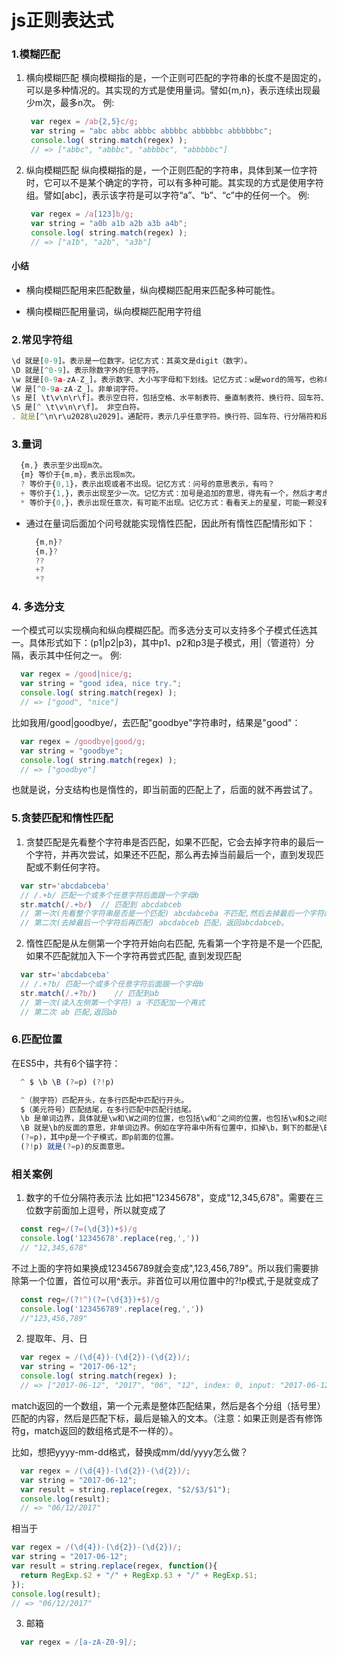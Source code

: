 # js正则表达式

### 1.模糊匹配
1. 横向模糊匹配
   横向模糊指的是，一个正则可匹配的字符串的长度不是固定的，可以是多种情况的。其实现的方式是使用量词。譬如{m,n}，表示连续出现最少m次，最多n次。
   例:
   ``` javascript
    var regex = /ab{2,5}c/g;
    var string = "abc abbc abbbc abbbbc abbbbbc abbbbbbc";
    console.log( string.match(regex) ); 
    // => ["abbc", "abbbc", "abbbbc", "abbbbbc"]
   ```
2. 纵向模糊匹配
   纵向模糊指的是，一个正则匹配的字符串，具体到某一位字符时，它可以不是某个确定的字符，可以有多种可能。其实现的方式是使用字符组。譬如[abc]，表示该字符是可以字符“a”、“b”、“c”中的任何一个。
   例:
   ``` javascript
    var regex = /a[123]b/g;
    var string = "a0b a1b a2b a3b a4b";
    console.log( string.match(regex) ); 
    // => ["a1b", "a2b", "a3b"]
   ```
  #### 小结
  - 横向模糊匹配用来匹配数量，纵向模糊匹配用来匹配多种可能性。

  - 横向模糊匹配用量词，纵向模糊匹配用字符组
  
### 2.常见字符组
  ``` javascript
  \d 就是[0-9]。表示是一位数字。记忆方式：其英文是digit（数字）。
  \D 就是[^0-9]。表示除数字外的任意字符。
  \w 就是[0-9a-zA-Z_]。表示数字、大小写字母和下划线。记忆方式：w是word的简写，也称单词字符。
  \W 是[^0-9a-zA-Z_]。非单词字符。
  \s 是[ \t\v\n\r\f]。表示空白符，包括空格、水平制表符、垂直制表符、换行符、回车符、换页符。记忆方式：s是space character的首字母。
  \S 是[^ \t\v\n\r\f]。 非空白符。
  . 就是[^\n\r\u2028\u2029]。通配符，表示几乎任意字符。换行符、回车符、行分隔符和段分隔符除外。记忆方式：想想省略号...中的每个点，都可以理解成占位符，表示任何类似的东西。
  ```

### 3.量词
``` javascript
  {m,} 表示至少出现m次。
  {m} 等价于{m,m}，表示出现m次。
  ? 等价于{0,1}，表示出现或者不出现。记忆方式：问号的意思表示，有吗？
  + 等价于{1,}，表示出现至少一次。记忆方式：加号是追加的意思，得先有一个，然后才考虑追加。
  * 等价于{0,}，表示出现任意次，有可能不出现。记忆方式：看看天上的星星，可能一颗没有，可能零散有几颗，可能数也数不过来。
```
- 通过在量词后面加个问号就能实现惰性匹配，因此所有惰性匹配情形如下：
  ``` javascript
    {m,n}?
    {m,}?
    ??
    +?
    *?
  ```

### 4. 多选分支
一个模式可以实现横向和纵向模糊匹配。而多选分支可以支持多个子模式任选其一。具体形式如下：(p1|p2|p3)，其中p1、p2和p3是子模式，用|（管道符）分隔，表示其中任何之一。
例: 
  ``` javascript
    var regex = /good|nice/g;
    var string = "good idea, nice try.";
    console.log( string.match(regex) ); 
    // => ["good", "nice"]
  ```
  比如我用/good|goodbye/，去匹配"goodbye"字符串时，结果是"good"：
  ``` javascript
    var regex = /goodbye|good/g;
    var string = "goodbye";
    console.log( string.match(regex) ); 
    // => ["goodbye"]
  ```
  也就是说，分支结构也是惰性的，即当前面的匹配上了，后面的就不再尝试了。

### 5.贪婪匹配和惰性匹配
1. 贪婪匹配是先看整个字符串是否匹配，如果不匹配，它会去掉字符串的最后一个字符，并再次尝试，如果还不匹配，那么再去掉当前最后一个，直到发现匹配或不剩任何字符。
   
  ``` javascript
    var str='abcdabceba'
    // /.+b/ 匹配一个或多个任意字符后面跟一个字母b
    str.match(/.+b/)  // 匹配到 abcdabceb
    // 第一次(先看整个字符串是否是一个匹配) abcdabceba 不匹配,然后去掉最后一个字符a
    // 第二次(去掉最后一个字符后再匹配) abcdabceb 匹配，返回abcdabceb。
  ```

2. 惰性匹配是从左侧第一个字符开始向右匹配, 先看第一个字符是不是一个匹配, 如果不匹配就加入下一个字符再尝式匹配, 直到发现匹配
   
  ``` javascript
    var str='abcdabceba'
    // /.+?b/ 匹配一个或多个任意字符后面跟一个字母b
    str.match(/.+?b/)    // 匹配到ab
    // 第一次(读入左侧第一个字符) a 不匹配加一个再式
    // 第二次 ab 匹配,返回ab
  ```
### 6.匹配位置
在ES5中，共有6个锚字符：

  ``` javascript
    ^ $ \b \B (?=p) (?!p)

    ^（脱字符）匹配开头，在多行匹配中匹配行开头。
    $（美元符号）匹配结尾，在多行匹配中匹配行结尾。
    \b 是单词边界，具体就是\w和\W之间的位置，也包括\w和^之间的位置，也包括\w和$之间的位置。
    \B 就是\b的反面的意思，非单词边界。例如在字符串中所有位置中，扣掉\b，剩下的都是\B的。
    (?=p)，其中p是一个子模式，即p前面的位置。
    (?!p) 就是(?=p)的反面意思。
  ```
### 相关案例
1. 数字的千位分隔符表示法
  比如把"12345678"，变成"12,345,678"。需要在三位数字前面加上逗号，所以就变成了
  ``` javascript
    const reg=/(?=(\d{3})+$)/g
    console.log('12345678'.replace(reg,','))
    // "12,345,678"
  ```
  不过上面的字符如果换成123456789就会变成",123,456,789"。所以我们需要排除第一个位置，首位可以用^表示。非首位可以用位置中的?!p模式,于是就变成了

  ``` javascript
    const reg=/(?!^)(?=(\d{3})+$)/g
    console.log('123456789'.replace(reg,','))
    //"123,456,789"
  ```
2. 提取年、月、日
  ``` javascript
    var regex = /(\d{4})-(\d{2})-(\d{2})/;
    var string = "2017-06-12";
    console.log( string.match(regex) ); 
    // => ["2017-06-12", "2017", "06", "12", index: 0, input: "2017-06-12"]
  ```
  match返回的一个数组，第一个元素是整体匹配结果，然后是各个分组（括号里）匹配的内容，然后是匹配下标，最后是输入的文本。（注意：如果正则是否有修饰符g，match返回的数组格式是不一样的）。

  比如，想把yyyy-mm-dd格式，替换成mm/dd/yyyy怎么做？
  ``` javascript
    var regex = /(\d{4})-(\d{2})-(\d{2})/;
    var string = "2017-06-12";
    var result = string.replace(regex, "$2/$3/$1");
    console.log(result); 
    // => "06/12/2017"
  ```
  相当于
  ``` javascript
  var regex = /(\d{4})-(\d{2})-(\d{2})/;
  var string = "2017-06-12";
  var result = string.replace(regex, function(){
    return RegExp.$2 + "/" + RegExp.$3 + "/" + RegExp.$1;
  });
  console.log(result); 
  // => "06/12/2017"
  ```
3. 邮箱
  ``` javascript
    var regex = /[a-zA-Z0-9]/;
  ```